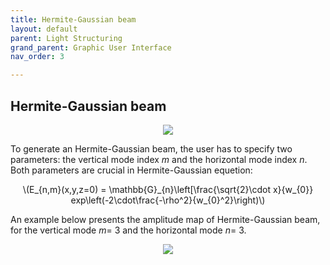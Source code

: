 ```yaml
---
title: Hermite-Gaussian beam
layout: default
parent: Light Structuring
grand_parent: Graphic User Interface
nav_order: 3

---
```

## [](#header-2)Hermite-Gaussian beam

<script id="MathJax-script" async src="https://cdn.jsdelivr.net/npm/mathjax@3/es5/tex-mml-chtml.js"></script>

<p align="center">
  <img src="/BCAA_tutorial/assets/images/Hermite_Gaussian_box.png">
</p>

To generate an Hermite-Gaussian beam, the user has to specify two parameters: the vertical mode index _m_ and the horizontal mode index _n_. Both parameters are crucial in Hermite-Gaussian equetion: 
<p align="center">
\(E_{n,m}(x,y,z=0) = \mathbb{G}_{n}\left[\frac{\sqrt{2}\cdot x}{w_{0}} exp\left(-2\cdot\frac{-\rho^2}{w_{0}^2}\right)\)
<p>
  
An example below presents the amplitude map of Hermite-Gaussian beam, 
for the vertical mode _m_= 3 and the horizontal mode _n_= 3.
<p align="center">
  <img src="/BCAA_tutorial/assets/images/Hermite_Gaussian.png">
</p>
 


